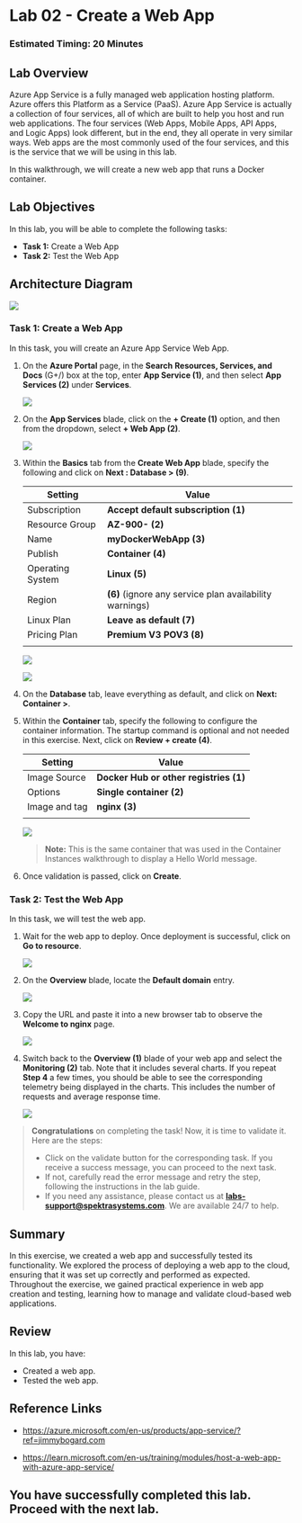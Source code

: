 # Lab 02 - Create a Web App

### Estimated Timing: 20 Minutes

## Lab Overview

Azure App Service is a fully managed web application hosting platform. Azure offers this Platform as a Service (PaaS). Azure App Service is actually a collection of four services, all of which are built to help you host and run web applications. The four services (Web Apps, Mobile Apps, API Apps, and Logic Apps) look different, but in the end, they all operate in very similar ways. Web apps are the most commonly used of the four services, and this is the service that we will be using in this lab.

In this walkthrough, we will create a new web app that runs a Docker container. 

## Lab Objectives

In this lab, you will be able to complete the following tasks:
+ **Task 1:** Create a Web App
+ **Task 2:** Test the Web App
  
## Architecture Diagram

![](../images/az900lab02.PNG) 

### Task 1: Create a Web App
In this task, you will create an Azure App Service Web App.

1. On the **Azure Portal** page, in the **Search** **Resources, Services, and Docs** (G+/) box at the top, enter **App Service (1)**, and then select **App Services (2)** under **Services**.

   ![](../images/az-900-11.png) 

1. On the **App Services** blade, click on the **+ Create (1)** option, and then from the dropdown, select **+ Web App (2)**.

   ![](../images/az-900-12.png) 

1. Within the **Basics** tab from the **Create Web App** blade, specify the following and click on **Next : Database > (9)**.
 
    | Setting | Value |
    | -- | -- |
    | Subscription | **Accept default subscription (1)** |
    | Resource Group | **AZ-900-<inject key="DeploymentID" enableCopy="false"/>** **(2)** |
    | Name | **myDockerWebApp<inject key="DeploymentID" enableCopy="false"/> (3)** |
    | Publish | **Container (4)** |
    | Operating System | **Linux (5)** |
    | Region | **<inject key="Region" enableCopy="false"/>** **(6)** (ignore any service plan availability warnings) |
    | Linux Plan | **Leave as default (7)** |
    | Pricing Plan | **Premium V3 POV3 (8)** |
    |||

    ![](../images/az-900-15.png)

    ![](../images/az-900-16.png)

1. On the **Database** tab, leave everything as default, and click on **Next: Container >**.

1. Within the **Container** tab, specify the following to configure the container information. The startup command is optional and not needed in this exercise. Next, click on **Review + create (4)**.

    | Setting | Value |
    | -- | -- |
    | Image Source | **Docker Hub or other registries (1)** |
    | Options | **Single container (2)** |
    | Image and tag | **nginx (3)** |
    |||

    ![](./images/az-900-39.png)

    >**Note:** This is the same container that was used in the Container Instances walkthrough to display a Hello World message.

1. Once validation is passed, click on **Create**.

### Task 2: Test the Web App

In this task, we will test the web app.

1. Wait for the web app to deploy. Once deployment is successful, click on **Go to resource**.

   ![](../images/lab2-image5.png)

1. On the **Overview** blade, locate  the **Default domain** entry.

     ![](../images/lab2-image6.png)

1. Copy the URL and paste it into a new browser tab to observe the **Welcome to nginx** page.

    ![](images/labnew-02-5.png)

1. Switch back to the **Overview (1)** blade of your web app and select the **Monitoring (2)** tab. Note that it includes several charts. If you repeat **Step 4** a few times, you should be able to see the corresponding telemetry being displayed in the charts. This includes the number of requests and average response time.

    ![](images/az-900-40.png)

> **Congratulations** on completing the task! Now, it is time to validate it. Here are the steps:
> - Click on the validate button for the corresponding task. If you receive a success message, you can proceed to the next task. 
> - If not, carefully read the error message and retry the step, following the instructions in the lab guide.
> - If you need any assistance, please contact us at **labs-support@spektrasystems.com**. We are available 24/7 to help.

<validation step="4d77e5af-2938-4f15-8e4f-d313fef1f4a3" />

## Summary

In this exercise, we created a web app and successfully tested its functionality. We explored the process of deploying a web app to the cloud, ensuring that it was set up correctly and performed as expected. Throughout the exercise, we gained practical experience in web app creation and testing, learning how to manage and validate cloud-based web applications.

## Review
In this lab, you have:
- Created a web app.
- Tested the web app.

## Reference Links

- https://azure.microsoft.com/en-us/products/app-service/?ref=jimmybogard.com

- https://learn.microsoft.com/en-us/training/modules/host-a-web-app-with-azure-app-service/

## You have successfully completed this lab. Proceed with the next lab.
